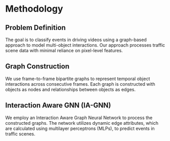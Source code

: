 
# Methodology

## Problem Definition
The goal is to classify events in driving videos using a graph-based approach to model multi-object interactions. Our approach processes traffic scene data with minimal reliance on pixel-level features.

## Graph Construction
We use frame-to-frame bipartite graphs to represent temporal object interactions across consecutive frames. Each graph is constructed with objects as nodes and relationships between objects as edges.

## Interaction Aware GNN (IA-GNN)
We employ an Interaction Aware Graph Neural Network to process the constructed graphs. The network utilizes dynamic edge attributes, which are calculated using multilayer perceptrons (MLPs), to predict events in traffic scenes.
